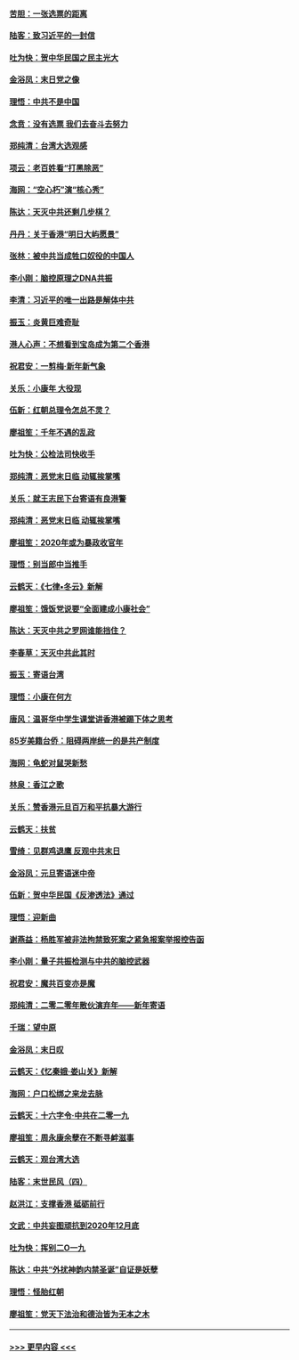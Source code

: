 #### [苦胆：一张选票的距离](../pages/nsc993/n11788914.md?t=01131333) 
#### [陆客：致习近平的一封信](../pages/nsc993/n11788867.md?t=01131333) 
#### [吐为快：贺中华民国之民主光大](../pages/nsc993/n11788618.md?t=01131333) 
#### [金浴凤：末日党之像](../pages/nsc993/n11787475.md?t=01131333) 
#### [理悟：中共不是中国](../pages/nsc993/n11787463.md?t=01131333) 
#### [念贲：没有选票  我们去奋斗去努力](../pages/nsc993/n11787398.md?t=01131333) 
#### [郑纯清：台湾大选观感](../pages/nsc993/n11786210.md?t=01131333) 
#### [项云：老百姓看“打黑除恶”](../pages/nsc993/n11785398.md?t=01131333) 
#### [海网：“空心朽”演“核心秀”](../pages/nsc993/n11783874.md?t=01131333) 
#### [陈达：天灭中共还剩几步棋？](../pages/nsc993/n11783719.md?t=01131333) 
#### [丹丹：关于香港“明日大屿愿景”](../pages/nsc993/n11783273.md?t=01131333) 
#### [张林：被中共当成牲口奴役的中国人](../pages/nsc993/n11782397.md?t=01131333) 
#### [李小刚：脑控原理之DNA共振](../pages/nsc993/n11780962.md?t=01131333) 
#### [李清：习近平的唯一出路是解体中共](../pages/nsc993/n11780866.md?t=01131333) 
#### [振玉：炎黄巨难奇耻](../pages/nsc993/n11779632.md?t=01131333) 
#### [港人心声：不想看到宝岛成为第二个香港](../pages/nsc993/n11778817.md?t=01131333) 
#### [祝君安：一剪梅‧新年新气象](../pages/nsc993/n11776340.md?t=01131333) 
#### [关乐：小康年 大役现](../pages/nsc993/n11774213.md?t=01131333) 
#### [伍新：红朝总理令怎总不灵？](../pages/nsc993/n11770813.md?t=01131333) 
#### [廖祖笙：千年不遇的乱政](../pages/nsc993/n11770373.md?t=01131333) 
#### [吐为快：公检法司快收手](../pages/nsc993/n11770359.md?t=01131333) 
#### [郑纯清：恶党末日临 动辄挨掌嘴](../pages/nsc993/n11769912.md?t=01131333) 
#### [关乐：就王志民下台寄语有良港警](../pages/nsc993/n11769903.md?t=01131333) 
#### [郑纯清：恶党末日临 动辄挨掌嘴](../pages/nsc993/n11769356.md?t=01131333) 
#### [廖祖笙：2020年或为暴政收官年](../pages/nsc993/n11768216.md?t=01131333) 
#### [理悟：别当郎中当推手](../pages/nsc993/n11768243.md?t=01131333) 
#### [云鹤天：《七律▪冬云》新解](../pages/nsc993/n11768204.md?t=01131333) 
#### [廖祖笙：饿饭党说要“全面建成小康社会”](../pages/nsc993/n11767482.md?t=01131333) 
#### [陈达：天灭中共之罗网谁能挡住？](../pages/nsc993/n11767465.md?t=01131333) 
#### [李春草：天灭中共此其时](../pages/nsc993/n11767452.md?t=01131333) 
#### [振玉：寄语台湾](../pages/nsc993/n11767432.md?t=01131333) 
#### [理悟：小康在何方](../pages/nsc993/n11767394.md?t=01131333) 
#### [唐风：温哥华中学生课堂讲香港被踢下体之思考](../pages/nsc993/n11766848.md?t=01131333) 
#### [85岁美籍台侨：阻碍两岸统一的是共产制度](../pages/nsc993/n11765043.md?t=01131333) 
#### [海网：龟蛇对鼠哭新愁](../pages/nsc993/n11764895.md?t=01131333) 
#### [林泉：香江之歌](../pages/nsc993/n11764415.md?t=01131333) 
#### [关乐：赞香港元旦百万和平抗暴大游行](../pages/nsc993/n11764382.md?t=01131333) 
#### [云鹤天：扶贫](../pages/nsc993/n11764245.md?t=01131333) 
#### [雪绮：见群鸡退鹰  反观中共末日](../pages/nsc993/n11762112.md?t=01131333) 
#### [金浴凤：元旦寄语迷中帝](../pages/nsc993/n11761788.md?t=01131333) 
#### [伍新：贺中华民国《反渗透法》通过](../pages/nsc993/n11761994.md?t=01131333) 
#### [理悟：迎新曲](../pages/nsc993/n11761152.md?t=01131333) 
#### [谢燕益：杨胜军被非法拘禁致死案之紧急报案举报控告函](../pages/nsc993/n11756134.md?t=01131333) 
#### [李小刚：量子共振检测与中共的脑控武器](../pages/nsc993/n11754518.md?t=01131333) 
#### [祝君安：魔共百变亦是魔](../pages/nsc993/n11754469.md?t=01131333) 
#### [郑纯清：二零二零年散伙演弃年——新年寄语](../pages/nsc993/n11754195.md?t=01131333) 
#### [千瑞：望中原](../pages/nsc993/n11754159.md?t=01131333) 
#### [金浴凤：末日叹](../pages/nsc993/n11752359.md?t=01131333) 
#### [云鹤天：《忆秦娥‧娄山关》新解](../pages/nsc993/n11752348.md?t=01131333) 
#### [海网：户口松绑之来龙去脉](../pages/nsc993/n11752328.md?t=01131333) 
#### [云鹤天：十六字令‧中共在二零一九](../pages/nsc993/n11752305.md?t=01131333) 
#### [廖祖笙：周永康余孽在不断寻衅滋事](../pages/nsc993/n11751013.md?t=01131333) 
#### [云鹤天：观台湾大选](../pages/nsc993/n11751007.md?t=01131333) 
#### [陆客：末世民风（四）](../pages/nsc993/n11749203.md?t=01131333) 
#### [赵洪江：支撑香港 砥砺前行](../pages/nsc993/n11748482.md?t=01131333) 
#### [文武：中共妄图顽抗到2020年12月底](../pages/nsc993/n11748446.md?t=01131333) 
#### [吐为快：挥别二O一九](../pages/nsc993/n11748411.md?t=01131333) 
#### [陈达：中共“外扰神韵内禁圣诞”自证是妖孽](../pages/nsc993/n11748226.md?t=01131333) 
#### [理悟：怪胎红朝](../pages/nsc993/n11748206.md?t=01131333) 
#### [廖祖笙：党天下法治和德治皆为无本之木](../pages/nsc993/n11748135.md?t=01131333) 

----
#### [ >>> 更早内容 <<< ](../indexes/nsc993-earlier.md)
